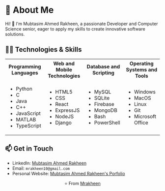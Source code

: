 
# 👨 About Me

Hi! 👋 I'm Mubtasim Ahmed Rakheen, a passionate Developer and Computer Science senior, eager to apply my skills to create innovative software solutions.


## 👨‍💻 Technologies & Skills

<table>
<tr>
<th>Programming Languages</th>
<th>Web and Mobile Technologies</th>
<th>Database and Scripting</th>
<th>Operating Systems and Tools</th>
</tr>
<tr>
<td>
<ul>
<li>Python</li>
<li>C</li>
<li>Java</li>
<li>C++</li>
<li>JavaScript</li>
<li>MATLAB</li>
<li>TypeScript</li>
</ul>
</td>
<td>
<ul>
<li>HTML5</li>
<li>CSS</li>
<li>React</li>
<li>ExpressJS</li>
<li>NodeJS</li>
<li>Django</li>
</ul>
</td>
<td>
<ul>
<li>MySQL</li>
<li>SQLite</li>
<li>Firebase</li>
<li>MongoDB</li>
<li>Bash</li>
<li>PowerShell</li>
</ul>
</td>
<td>
<ul>
<li>Windows</li>
<li>MacOS</li>
<li>Linux</li>
<li>Git</li>
<li>Microsoft Office</li>
</ul>
</td>
</tr>
</table>

## 📫 Get in Touch

- LinkedIn: [Mubtasim Ahmed Rakheen](https://www.linkedin.com/in/mubtasim-ahmed-rakheen-8077a4203/)
- Email: `mrakheen10@gmail.com`
- Personal Website: [Mubtasim Ahmed Rakheen's Porfolio](https://mubtasimahmed-rakheen.my.canva.site/)

<div align="center">

⭐️ From [Mrakheen](https://github.com/Mrakheen)

</div>

